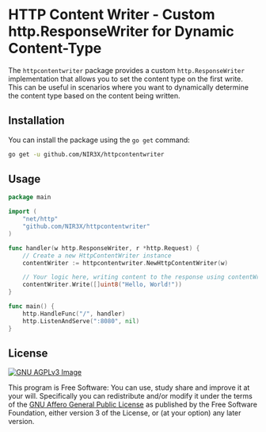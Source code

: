 # HTTP Content Writer - Custom http.ResponseWriter for Dynamic Content-Type

The `httpcontentwriter` package provides a custom `http.ResponseWriter` implementation that allows you to set the content type on the first write. This can be useful in scenarios where you want to dynamically determine the content type based on the content being written.

## Installation

You can install the package using the `go get` command:

```bash
go get -u github.com/NIR3X/httpcontentwriter
```

## Usage

```go
package main

import (
	"net/http"
	"github.com/NIR3X/httpcontentwriter"
)

func handler(w http.ResponseWriter, r *http.Request) {
	// Create a new HttpContentWriter instance
	contentWriter := httpcontentwriter.NewHttpContentWriter(w)

	// Your logic here, writing content to the response using contentWriter
	contentWriter.Write([]uint8("Hello, World!"))
}

func main() {
	http.HandleFunc("/", handler)
	http.ListenAndServe(":8080", nil)
}
```

## License
[![GNU AGPLv3 Image](https://www.gnu.org/graphics/agplv3-155x51.png)](https://www.gnu.org/licenses/agpl-3.0.html)  

This program is Free Software: You can use, study share and improve it at your
will. Specifically you can redistribute and/or modify it under the terms of the
[GNU Affero General Public License](https://www.gnu.org/licenses/agpl-3.0.html) as
published by the Free Software Foundation, either version 3 of the License, or
(at your option) any later version.
